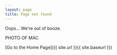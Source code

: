 ```yaml
---
layout: page
title: Page not found
---
```


Oops... We're out of booze.


PHOTO OF MAC


[Go to the Home Page]({{ site.url }}{{ site.baseurl }})
